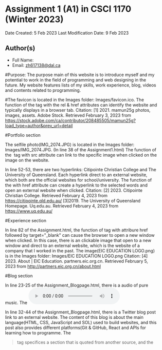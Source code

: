 # Assignment 1 (A1) in CSCI 1170 (Winter 2023)

Date Created: 5 Feb 2023
Last Modification Date: 9 Feb 2023

## Author(s)

- Full Name: <Zhiying Wu>
- Email: zh617138@dal.ca

#Purpose: The purpose main of this website is to introduce myself and my potential to work in the field of programming and web designing in the future. My website features lists of my skills, work experience, blog, videos and contents related to programming.  

#The favicon is located in the Images folder: Images/favicon.ico. The function of the <link> tag with the rel & href attributes can identify the website and typically displays in a browser tab.
Citation: [1] 2021. mamun25g photos, images, assets. Adobe Stock. Retrieved February 3, 2023 from https://stock.adobe.com/ca/contributor/208485505/mamun25g?load_type=author&prev_url=detail


#Portfolio section

The selfile photo(IMG_2074.JPG) is located in the Images folder: Images/IMG_2074.JPG. (In line 38 of the Assignment1.html) The function of the <img> tag with src attribute can link to the specific image when clicked on the image on the website.

In line 52-53, there are two hyperlinks: Citipointe Christian College and The University of Queensland. Each hyperlink direct to an external website, which both are the official websites for school/university. The function of the <a> with href attribute can create a hyperlink to the selected words and open an external website when clicked.
Citation: [2] 2023. Citipointe Christian College. Retrieved February 4, 2023 from https://citipointe.qld.edu.au/
[3]2019. The University of Queensland Homepage. Uq.edu.au. Retrieved February 4, 2023 from https://www.uq.edu.au/


#Experience section

In line 82 of the Assignment.html, the function of tag <a> with attribure href followed by target="_blank" can cause the browser to open a new window when clicked. In this case, there is an clickable image that open to a new window and direct to an external website, which is the website of a company that I worked in the past. The image(EIC EDUCATION LOGO.png) is in the Images folder: Images/EIC EDUCATION LOGO.png
Citation: [4] 2023. About | EIC Education. partners.eic.org.cn. Retrieved February 5, 2023 from http://partners.eic.org.cn/about.html

#Blog section

In line 23-25 of the Assignment_Blogpage.html, there is a audio of pure music. The <audio controls> tag has a function  of controlling the audio play, and auduo.mp3 is located inside the CSCI1170 folder. Citation: [5] BlueTreeAudio. 2018. Upbeat Inspiration. AudioJungle. Retrieved February 5, 2023 from https://audiojungle.net/item/upbeat-inspiration/21415624#.

In line 32-44 of the Assignment_Blogpage.html, there is a Twitter blog post link to an external website. The content of this blog is about the main language(HTML, CSS, JavaScript and SOL) used to build websites, and this post also provides different platforms(Git & GitHub, React and APIs for learning how to programme. The <blockquote> tag specifices a section that is quoted from another source, and the <script> tag with src attribute specifies the URL of external file. In this case, it references to a blog post on the Twitter website.
Citation: [6]Damn Coder. 2023. Helping people level up their web development skills. Retrieved February 5, 2023 from https://twitter.com/Damn_coder

In line 55-57 of the Assignment_Blogpage.html, a video titled "The life of a Programmer" is included. The <video controls> tag has a function  of controlling the video play, and the tag <source src> references to the URL of the video. The Life of a Programmer.mp4 is located in the CSCI1170 folder.
Citation: [7]April 6 and 2021 Dale Stokdyk. 2021. What Do Programmers Do, Anyway? www.snhu.edu. Retrieved from https://www.snhu.edu/about-us/newsroom/stem/what-do-programmers-do

In line 69-74, The function of the <a>tag with attribute href can create a hyperlink, and <iframe> tag is used to embed a YouTube video in the webpage. In this case, a Youtube video titled "What Most Schools Don't Teach" is embed on my webstie, and this video is about interviews of famous expert in the field of technology/computer science.
Citation: [8]Code.org. 2013. What Most Schools Don’t Teach. YouTube. Retrieved February 6, 2023 from https://www.youtube.com/watch?v=nKIu9yen5nc


#Skill section

In line 44-45, 59-60, 71-73 of the Assignment_Skillpage.html, three clickable images are included. Each of the image direct to an external website when clicked. The contents of the skill webpage are referenced from these websites, which outline my abilities of using JAVA, HTML and CSS.
Citation: [1] James Gosling. 1995. Build software better, together. GitHub. Retrieved February 6, 2023 from https://github.com/topics/java
[2]Brandon Morelli. 2018. 25 HTML & CSS Tutorials. Medium. Retrieved February 7, 2023 from https://codeburst.io/25-html-css-tutorials-6a864f387185
[3]2023. CSS. CRONUTS.DIGITAL. Retrieved February 5, 2023 from https://cronuts.digital/en/what-is/css/


#Contact section

In line 21 of the Assignment_Contactpage.html, the <button> tag defines a clickable button, in this line, a clickable button is created for accessing my email. The function of the Mailto link activates the default mail client on the computer for sending an e-mail. In this case, a mail box contained my email address will be opened when clicking on the "CONTACT ME" button.
  






